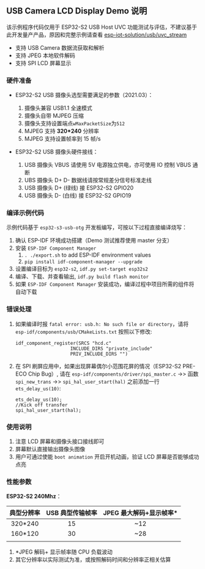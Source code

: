 ## USB Camera LCD Display Demo 说明

该示例程序代码仅用于 ESP32-S2 USB Host UVC 功能测试与评估，不建议基于此开发量产产品，原因和完整示例请查看 [esp-iot-solution/usb/uvc_stream](https://github.com/espressif/esp-iot-solution/tree/usb/add_usb_solutions/components/usb/uvc_stream)

* 支持 USB Camera 数据流获取和解析
* 支持 JPEG 本地软件解码
* 支持 SPI LCD 屏幕显示

### 硬件准备

* ESP32-S2 USB 摄像头选型需要满足的参数（2021.03）：

    1. 摄像头兼容 USB1.1 全速模式
    2. 摄像头自带 MJPEG 压缩
    3. 摄像头支持设置端点`wMaxPacketSize`为`512`
    4. MJPEG 支持 **320*240** 分辨率
    5. MJPEG 支持设置帧率到 15 帧/s

* ESP32-S2 USB 摄像头硬件接线：
  1. USB 摄像头 VBUS 请使用 5V 电源独立供电，亦可使用 IO 控制 VBUS 通断
  2. UBS 摄像头 D+ D- 数据线请按常规差分信号标准走线
  3. USB 摄像头 D+ (绿线) 接 ESP32-S2 GPIO20
  4. USB 摄像头 D- (白线) 接 ESP32-S2 GPIO19

### 编译示例代码

示例代码基于 `esp32-s3-usb-otg` 开发板编写，可按以下过程直接编译烧写：

1. 确认 ESP-IDF 环境成功搭建（Demo 测试推荐使用 master 分支）
2. 安装 `ESP-IDF Component Manager`
   1. `. ./export.sh` to add ESP-IDF environment values
   2. `pip install idf-component-manager --upgrade`
3. 设置编译目标为 `esp32-s2`, `idf.py set-target esp32s2`
4. 编译、下载、并查看输出, `idf.py build flash monitor`
5. 如果 `ESP-IDF Component Manager` 安装成功，编译过程中项目所需的组件将自动下载

### 错误处理

1. 如果编译时报 `fatal error: usb.h: No such file or directory`，请将 `esp-idf/components/usb/CMakeLists.txt` 按照以下修改:

    ```
    idf_component_register(SRCS "hcd.c"
                        INCLUDE_DIRS "private_include"
                        PRIV_INCLUDE_DIRS "")
    ```

2. 在 SPI 刷屏应用中，如果出现屏幕偶尔小范围花屏的情况（ESP32-S2 PRE-ECO Chip Bug）, 请在 `esp-idf/components/driver/spi_master.c` ->> 函数 `spi_new_trans` ->> `spi_hal_user_start(hal)` 之前添加一行 `ets_delay_us(10)`:

    ```
    ets_delay_us(10);
    //Kick off transfer
    spi_hal_user_start(hal);
    ```

### 使用说明

1. 注意 LCD 屏幕和摄像头接口接线即可
2. 屏幕默认直接输出摄像头图像
3. 用户可通过使能 `boot animation` 开启开机动画，验证 LCD 屏幕是否能够成功点亮

### 性能参数

**ESP32-S2 240Mhz**：

| 典型分辨率  | USB 典型传输帧率 | JPEG 最大解码+显示帧率* |
| :-----: | :--------------: | :----------------------: |
| 320*240 |        15        |           ~12            |
| 160*120 |        30        |           ~28            |
|         |                  |                          |

1. *JPEG 解码+ 显示帧率随 CPU 负载波动
2. 其它分辨率以实际测试为准，或按照解码时间和分辨率正相关估算
